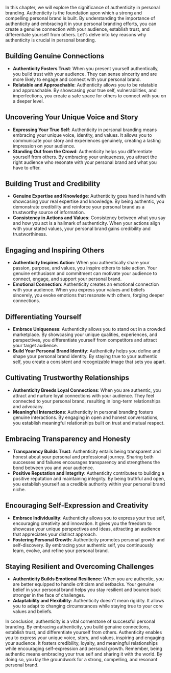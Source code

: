 
In this chapter, we will explore the significance of authenticity in personal branding. Authenticity is the foundation upon which a strong and compelling personal brand is built. By understanding the importance of authenticity and embracing it in your personal branding efforts, you can create a genuine connection with your audience, establish trust, and differentiate yourself from others. Let's delve into key reasons why authenticity is crucial in personal branding.

Building Genuine Connections
----------------------------

* **Authenticity Fosters Trust**: When you present yourself authentically, you build trust with your audience. They can sense sincerity and are more likely to engage and connect with your personal brand.
* **Relatable and Approachable**: Authenticity allows you to be relatable and approachable. By showcasing your true self, vulnerabilities, and imperfections, you create a safe space for others to connect with you on a deeper level.

Uncovering Your Unique Voice and Story
--------------------------------------

* **Expressing Your True Self**: Authenticity in personal branding means embracing your unique voice, identity, and values. It allows you to communicate your story and experiences genuinely, creating a lasting impression on your audience.
* **Standing Out from the Crowd**: Authenticity helps you differentiate yourself from others. By embracing your uniqueness, you attract the right audience who resonate with your personal brand and what you have to offer.

Building Trust and Credibility
------------------------------

* **Genuine Expertise and Knowledge**: Authenticity goes hand in hand with showcasing your real expertise and knowledge. By being authentic, you demonstrate credibility and reinforce your personal brand as a trustworthy source of information.
* **Consistency in Actions and Values**: Consistency between what you say and how you act is a hallmark of authenticity. When your actions align with your stated values, your personal brand gains credibility and trustworthiness.

Engaging and Inspiring Others
-----------------------------

* **Authenticity Inspires Action**: When you authentically share your passion, purpose, and values, you inspire others to take action. Your genuine enthusiasm and commitment can motivate your audience to connect, engage, and support your personal brand.
* **Emotional Connection**: Authenticity creates an emotional connection with your audience. When you express your values and beliefs sincerely, you evoke emotions that resonate with others, forging deeper connections.

Differentiating Yourself
------------------------

* **Embrace Uniqueness**: Authenticity allows you to stand out in a crowded marketplace. By showcasing your unique qualities, experiences, and perspectives, you differentiate yourself from competitors and attract your target audience.
* **Build Your Personal Brand Identity**: Authenticity helps you define and shape your personal brand identity. By staying true to your authentic self, you create a consistent and recognizable image that sets you apart.

Cultivating Trustworthy Relationships
-------------------------------------

* **Authenticity Breeds Loyal Connections**: When you are authentic, you attract and nurture loyal connections with your audience. They feel connected to your personal brand, resulting in long-term relationships and advocacy.
* **Meaningful Interactions**: Authenticity in personal branding fosters genuine interactions. By engaging in open and honest conversations, you establish meaningful relationships built on trust and mutual respect.

Embracing Transparency and Honesty
----------------------------------

* **Transparency Builds Trust**: Authenticity entails being transparent and honest about your personal and professional journey. Sharing both successes and failures encourages transparency and strengthens the bond between you and your audience.
* **Positive Reputation and Integrity**: Authenticity contributes to building a positive reputation and maintaining integrity. By being truthful and open, you establish yourself as a credible authority within your personal brand niche.

Encouraging Self-Expression and Creativity
------------------------------------------

* **Embrace Individuality**: Authenticity allows you to express your true self, encouraging creativity and innovation. It gives you the freedom to showcase your unique perspectives and ideas, attracting an audience that appreciates your distinct approach.
* **Fostering Personal Growth**: Authenticity promotes personal growth and self-discovery. By embracing your authentic self, you continuously learn, evolve, and refine your personal brand.

Staying Resilient and Overcoming Challenges
-------------------------------------------

* **Authenticity Builds Emotional Resilience**: When you are authentic, you are better equipped to handle criticism and setbacks. Your genuine belief in your personal brand helps you stay resilient and bounce back stronger in the face of challenges.
* **Adaptability and Flexibility**: Authenticity doesn't mean rigidity. It allows you to adapt to changing circumstances while staying true to your core values and beliefs.

In conclusion, authenticity is a vital cornerstone of successful personal branding. By embracing authenticity, you build genuine connections, establish trust, and differentiate yourself from others. Authenticity enables you to express your unique voice, story, and values, inspiring and engaging your audience. It fosters credibility, loyalty, and meaningful relationships while encouraging self-expression and personal growth. Remember, being authentic means embracing your true self and sharing it with the world. By doing so, you lay the groundwork for a strong, compelling, and resonant personal brand.
